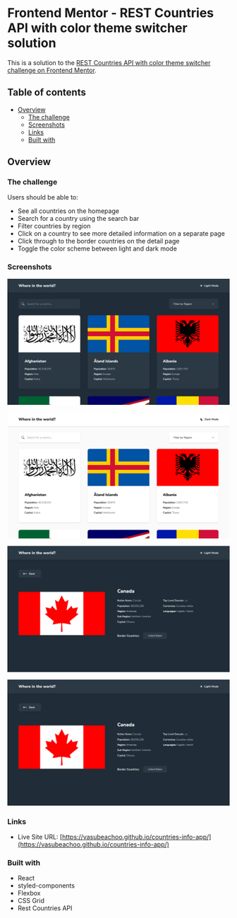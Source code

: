 # Frontend Mentor - REST Countries API with color theme switcher solution

This is a solution to the [REST Countries API with color theme switcher challenge on Frontend Mentor](https://www.frontendmentor.io/challenges/rest-countries-api-with-color-theme-switcher-5cacc469fec04111f7b848ca).

## Table of contents

- [Overview](#overview)
  - [The challenge](#the-challenge)
  - [Screenshots](#screenshots)
  - [Links](#links)
  - [Built with](#built-with)

## Overview

### The challenge

Users should be able to:

- See all countries on the homepage
- Search for a country using the search bar
- Filter countries by region
- Click on a country to see more detailed information on a separate page
- Click through to the border countries on the detail page
- Toggle the color scheme between light and dark mode

### Screenshots

![](./public/screenshot-explore-dark.png)

![](./public/screenshot-explore-light.png)

![](./public/screenshot-country-dark.png)

![](./public/screenshot-country-dark.png)

### Links

- Live Site URL: [https://vasubeachoo.github.io/countries-info-app/](https://vasubeachoo.github.io/countries-info-app/)

### Built with

- React
- styled-components
- Flexbox
- CSS Grid
- Rest Countries API
